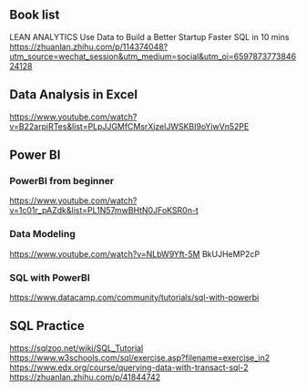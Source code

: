## Book list 
LEAN ANALYTICS Use Data to Build a Better Startup Faster 
SQL in 10 mins
https://zhuanlan.zhihu.com/p/114374048?utm_source=wechat_session&utm_medium=social&utm_oi=659787377384624128

## Data Analysis in Excel
https://www.youtube.com/watch?v=B22arpiRTes&list=PLpJJGMfCMsrXjzelJWSKBI9oYjwVn52PE

## Power BI
### PowerBI from beginner
https://www.youtube.com/watch?v=1c01r_pAZdk&list=PL1N57mwBHtN0JFoKSR0n-t
### Data Modeling
https://www.youtube.com/watch?v=NLbW9Yft-5M
BkUJHeMP2cP
### SQL with PowerBI
https://www.datacamp.com/community/tutorials/sql-with-powerbi

## SQL Practice
https://sqlzoo.net/wiki/SQL_Tutorial
https://www.w3schools.com/sql/exercise.asp?filename=exercise_in2
https://www.edx.org/course/querying-data-with-transact-sql-2
https://zhuanlan.zhihu.com/p/41844742
